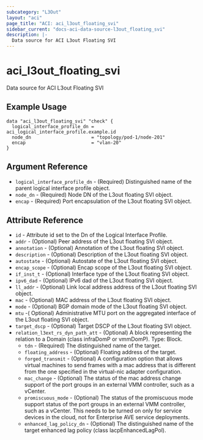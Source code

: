 ```yaml
---
subcategory: "L3Out"
layout: "aci"
page_title: "ACI: aci_l3out_floating_svi"
sidebar_current: "docs-aci-data-source-l3out_floating_svi"
description: |-
  Data source for ACI L3out Floating SVI
---
```


# aci_l3out_floating_svi

Data source for ACI L3out Floating SVI

## Example Usage

```hcl
data "aci_l3out_floating_svi" "check" {
  logical_interface_profile_dn = aci_logical_interface_profile.example.id
  node_dn                      = "topology/pod-1/node-201"
  encap                        = "vlan-20"
}
```

## Argument Reference

* `logical_interface_profile_dn` - (Required) Distinguished name of the parent logical interface profile object.
* `node_dn` - (Required) Node DN of the L3out floating SVI object.
* `encap` - (Required) Port encapsulation of the L3out floating SVI object.

## Attribute Reference

* `id` - Attribute id set to the Dn of the Logical Interface Profile.
* `addr` - (Optional) Peer address of the L3out floating SVI object.
* `annotation` - (Optional) Annotation of the L3out floating SVI object.
* `description` - (Optional) Description of the L3out floating SVI object.
* `autostate` - (Optional) Autostate of the L3out floating SVI object.
* `encap_scope` - (Optional) Encap scope of the L3out floating SVI object.
* `if_inst_t` - (Optional) Interface type of the L3out floating SVI object.
* `ipv6_dad` - (Optional) IPv6 dad of the L3out floating SVI object.
* `ll_addr` - (Optional) Link local address address of the L3out floating SVI object.
* `mac` - (Optional) MAC address of the L3out floating SVI object.
* `mode` - (Optional) BGP domain mode of the L3out floating SVI object.
* `mtu` -( Optional) Administrative MTU port on the aggregated interface of the L3out floating SVI object.
* `target_dscp` - (Optional) Target DSCP of the L3out floating SVI object.
* `relation_l3ext_rs_dyn_path_att` - (Optional) A block representing the relation to a Domain (class infraDomP or vmmDomP). Type: Block.
  * `tdn` - (Required) The distinguished name of the target.
  * `floating_address` - (Optional) Floating address of the target.
  * `forged_transmit` - (Optional) A configuration option that allows virtual machines to send frames with a mac address that is different from the one specified in the virtual-nic adapter configuration.
  * `mac_change` - (Optional) The status of the mac address change support of the port groups in an external VMM controller, such as a vCenter.
  * `promiscuous_mode` - (Optional) The status of the promiscuous mode support status of the port groups in an external VMM controller, such as a vCenter. This needs to be turned on only for service devices in the cloud, not for Enterprise AVE service deployments.
  * `enhanced_lag_policy_dn` - (Optional) The distinguished name of the target enhanced lag policy (class lacpEnhancedLagPol).